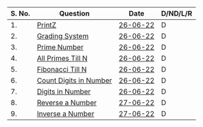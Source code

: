 |S. No. | Question      | Date | D/ND/L/R |
| -----------| ----------- | ----------- | ----------- |
|1.| [PrintZ](https://nados.io/question/print-z)      | [26-06-22](https://github.com/satanpr/PepCodingDSA/blob/main/printZ.java)       | D |
|2.| [Grading System](https://nados.io/question/grading-system?zen=true)| [26-06-22](https://github.com/satanpr/PepCodingDSA/blob/main/GradingSystem.java)       | D |
|3.| [Prime Number](https://nados.io/question/is-a-number-prime?zen=true)| [26-06-22](https://github.com/satanpr/PepCodingDSA/blob/main/PrimeNumber.java)       | D |
|4.| [All Primes Till N](https://nados.io/question/print-all-primes-till-n?zen=true)| [26-06-22](https://github.com/satanpr/PepCodingDSA/blob/main/AllPrimesTillN.java)       | D |
|5.| [Fibonacci Till N](https://nados.io/question/print-fibonacci-numbers-till-n?zen=true)| [26-06-22](https://github.com/satanpr/PepCodingDSA/blob/main/FibonacciTillN.java)       | D |
|6.| [Count Digits in Number](https://nados.io/question/count-digits-in-a-number?zen=true)| [26-06-22](https://github.com/satanpr/PepCodingDSA/blob/main/CountDigitsInNumber.java)       | D |
|7.| [Digits in Number](https://nados.io/question/digits-of-a-number?zen=true)| [26-06-22](https://github.com/satanpr/PepCodingDSA/blob/main/DigitsInNumber.java)       | D |
|8.| [Reverse a Number](https://nados.io/question/reverse-a-number?zen=true)| [27-06-22](https://github.com/satanpr/PepCodingDSA/blob/main/ReverseNumber.java)       | D |
|9.| [Inverse a Number](https://nados.io/question/inverse-of-a-number?zen=true)      | [27-06-22](https://github.com/satanpr/PepCodingDSA/blob/main/InverseNumber.java)       | D |
